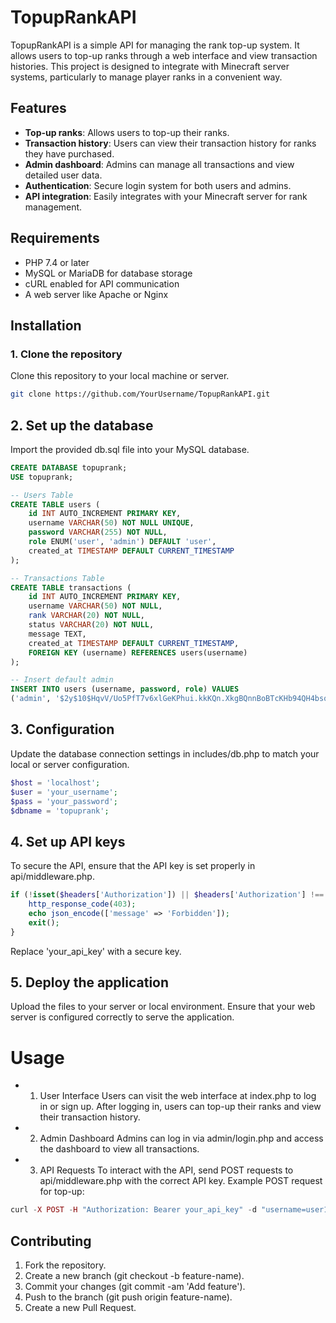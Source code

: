 # TopupRankAPI

TopupRankAPI is a simple API for managing the rank top-up system. It allows users to top-up ranks through a web interface and view transaction histories. This project is designed to integrate with Minecraft server systems, particularly to manage player ranks in a convenient way.

## Features

- **Top-up ranks**: Allows users to top-up their ranks.
- **Transaction history**: Users can view their transaction history for ranks they have purchased.
- **Admin dashboard**: Admins can manage all transactions and view detailed user data.
- **Authentication**: Secure login system for both users and admins.
- **API integration**: Easily integrates with your Minecraft server for rank management.

## Requirements

- PHP 7.4 or later
- MySQL or MariaDB for database storage
- cURL enabled for API communication
- A web server like Apache or Nginx

## Installation

### 1. Clone the repository
Clone this repository to your local machine or server.

```bash
git clone https://github.com/YourUsername/TopupRankAPI.git
```
## 2. Set up the database

Import the provided db.sql file into your MySQL database.
```sql
CREATE DATABASE topuprank;
USE topuprank;

-- Users Table
CREATE TABLE users (
    id INT AUTO_INCREMENT PRIMARY KEY,
    username VARCHAR(50) NOT NULL UNIQUE,
    password VARCHAR(255) NOT NULL,
    role ENUM('user', 'admin') DEFAULT 'user',
    created_at TIMESTAMP DEFAULT CURRENT_TIMESTAMP
);

-- Transactions Table
CREATE TABLE transactions (
    id INT AUTO_INCREMENT PRIMARY KEY,
    username VARCHAR(50) NOT NULL,
    rank VARCHAR(20) NOT NULL,
    status VARCHAR(20) NOT NULL,
    message TEXT,
    created_at TIMESTAMP DEFAULT CURRENT_TIMESTAMP,
    FOREIGN KEY (username) REFERENCES users(username)
);

-- Insert default admin
INSERT INTO users (username, password, role) VALUES 
('admin', '$2y$10$HqvV/Uo5PfT7v6xlGeKPhui.kkKQn.XkgBQnnBoBTcKHb94QH4bsq', 'admin'); -- Password: admin123
```

## 3. Configuration

Update the database connection settings in includes/db.php to match your local or server configuration.
```php
$host = 'localhost'; 
$user = 'your_username';
$pass = 'your_password';
$dbname = 'topuprank';
```
## 4. Set up API keys

To secure the API, ensure that the API key is set properly in api/middleware.php.
```php
if (!isset($headers['Authorization']) || $headers['Authorization'] !== 'Bearer your_api_key') {
    http_response_code(403);
    echo json_encode(['message' => 'Forbidden']);
    exit();
}
```
Replace 'your_api_key' with a secure key.

## 5. Deploy the application

Upload the files to your server or local environment. Ensure that your web server is configured correctly to serve the application.

# Usage
- 1. User Interface
Users can visit the web interface at index.php to log in or sign up.
After logging in, users can top-up their ranks and view their transaction history.

- 2. Admin Dashboard
Admins can log in via admin/login.php and access the dashboard to view all transactions.

- 3. API Requests
To interact with the API, send POST requests to api/middleware.php with the correct API key.
Example POST request for top-up:
```php
curl -X POST -H "Authorization: Bearer your_api_key" -d "username=user1&rank=VIP" https://yourdomain.com/api/middleware.php
```
## Contributing

1. Fork the repository.
2. Create a new branch (git checkout -b feature-name).
3. Commit your changes (git commit -am 'Add feature').
4. Push to the branch (git push origin feature-name).
5. Create a new Pull Request.
